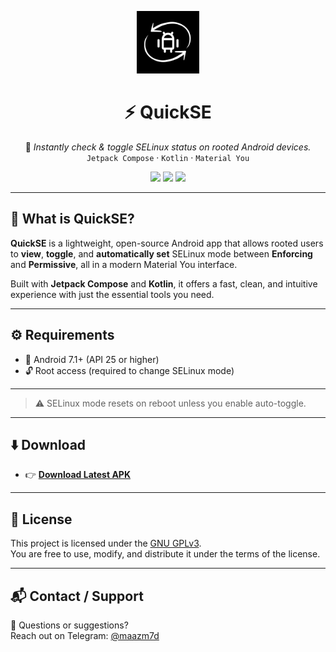 <p align="center">
  <img src="assets/quickse_icon.png" alt="QuickSE Icon" width="100"/>
</p>

<h1 align="center">⚡ QuickSE</h1>

<p align="center">
  🔐 <i>Instantly check & toggle SELinux status on rooted Android devices.</i><br>
  <code>Jetpack Compose</code> · <code>Kotlin</code> · <code>Material You</code>
</p>

<p align="center">
  <img src="https://img.shields.io/github/stars/maazm7d/QuickSE?style=for-the-badge"/>
  <img src="https://img.shields.io/github/forks/maazm7d/QuickSE?style=for-the-badge"/>
  <img src="https://img.shields.io/github/license/maazm7d/QuickSE?style=for-the-badge"/>
</p>

---

## 📱 What is QuickSE?

**QuickSE** is a lightweight, open-source Android app that allows rooted users to **view**, **toggle**, and **automatically set** SELinux mode between **Enforcing** and **Permissive**, all in a modern Material You interface.  

Built with **Jetpack Compose** and **Kotlin**, it offers a fast, clean, and intuitive experience with just the essential tools you need.

---

## ⚙️ Requirements

- 📱 Android 7.1+ (API 25 or higher)
- 🔓 Root access (required to change SELinux mode)

---

> ⚠️ SELinux mode resets on reboot unless you enable auto-toggle.

---

## ⬇️ Download

- 👉 [**Download Latest APK**](https://github.com/maazm7d/QuickSE/releases)

---

## 📄 License

This project is licensed under the [GNU GPLv3](LICENSE).  
You are free to use, modify, and distribute it under the terms of the license.

---

## 📬 Contact / Support

💬 Questions or suggestions?  
Reach out on Telegram: [@maazm7d](https://t.me/maazm7d)

